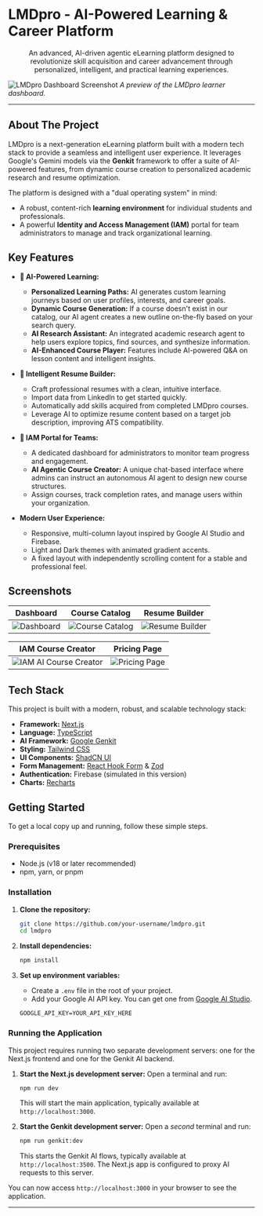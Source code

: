 
# LMDpro - AI-Powered Learning & Career Platform

<div align="center">
  <p>
    An advanced, AI-driven agentic eLearning platform designed to revolutionize skill acquisition and career advancement through personalized, intelligent, and practical learning experiences.
  </p>
</div>

![LMDpro Dashboard Screenshot](https://placehold.co/1200x675.png?text=LMDpro+Dashboard)
_A preview of the LMDpro learner dashboard._

---

## About The Project

LMDpro is a next-generation eLearning platform built with a modern tech stack to provide a seamless and intelligent user experience. It leverages Google's Gemini models via the **Genkit** framework to offer a suite of AI-powered features, from dynamic course creation to personalized academic research and resume optimization.

The platform is designed with a "dual operating system" in mind:
*   A robust, content-rich **learning environment** for individual students and professionals.
*   A powerful **Identity and Access Management (IAM)** portal for team administrators to manage and track organizational learning.

## Key Features

- **🤖 AI-Powered Learning:**
  - **Personalized Learning Paths:** AI generates custom learning journeys based on user profiles, interests, and career goals.
  - **Dynamic Course Generation:** If a course doesn't exist in our catalog, our AI agent creates a new outline on-the-fly based on your search query.
  - **AI Research Assistant:** An integrated academic research agent to help users explore topics, find sources, and synthesize information.
  - **AI-Enhanced Course Player:** Features include AI-powered Q&A on lesson content and intelligent insights.

- **📄 Intelligent Resume Builder:**
  - Craft professional resumes with a clean, intuitive interface.
  - Import data from LinkedIn to get started quickly.
  - Automatically add skills acquired from completed LMDpro courses.
  - Leverage AI to optimize resume content based on a target job description, improving ATS compatibility.

- **🏢 IAM Portal for Teams:**
  - A dedicated dashboard for administrators to monitor team progress and engagement.
  - **AI Agentic Course Creator:** A unique chat-based interface where admins can instruct an autonomous AI agent to design new course structures.
  - Assign courses, track completion rates, and manage users within your organization.

- **Modern User Experience:**
  - Responsive, multi-column layout inspired by Google AI Studio and Firebase.
  - Light and Dark themes with animated gradient accents.
  - A fixed layout with independently scrolling content for a stable and professional feel.

## Screenshots

| Dashboard | Course Catalog | Resume Builder |
| :---: | :---: | :---: |
| ![Dashboard](https://placehold.co/1200x800.png?text=Dashboard) | ![Course Catalog](https://placehold.co/1200x800.png?text=Course+Catalog) | ![Resume Builder](https://placehold.co/1200x800.png?text=Resume+Builder) |

| IAM Course Creator | Pricing Page |
| :---: | :---: |
| ![IAM AI Course Creator](https://placehold.co/1200x800.png?text=IAM+Course+Creator) | ![Pricing Page](https://placehold.co/1200x800.png?text=Pricing+Page) |


## Tech Stack

This project is built with a modern, robust, and scalable technology stack:

- **Framework:** [Next.js](https://nextjs.org/)
- **Language:** [TypeScript](https://www.typescriptlang.org/)
- **AI Framework:** [Google Genkit](https://firebase.google.com/docs/genkit)
- **Styling:** [Tailwind CSS](https://tailwindcss.com/)
- **UI Components:** [ShadCN UI](https://ui.shadcn.com/)
- **Form Management:** [React Hook Form](https://react-hook-form.com/) & [Zod](https://zod.dev/)
- **Authentication:** Firebase (simulated in this version)
- **Charts:** [Recharts](https://recharts.org/)

## Getting Started

To get a local copy up and running, follow these simple steps.

### Prerequisites

- Node.js (v18 or later recommended)
- npm, yarn, or pnpm

### Installation

1.  **Clone the repository:**
    ```sh
    git clone https://github.com/your-username/lmdpro.git
    cd lmdpro
    ```

2.  **Install dependencies:**
    ```sh
    npm install
    ```

3.  **Set up environment variables:**
    - Create a `.env` file in the root of your project.
    - Add your Google AI API key. You can get one from [Google AI Studio](https://aistudio.google.com/app/apikey).
    ```env
    GOOGLE_API_KEY=YOUR_API_KEY_HERE
    ```

### Running the Application

This project requires running two separate development servers: one for the Next.js frontend and one for the Genkit AI backend.

1.  **Start the Next.js development server:**
    Open a terminal and run:
    ```sh
    npm run dev
    ```
    This will start the main application, typically available at `http://localhost:3000`.

2.  **Start the Genkit development server:**
    Open a *second* terminal and run:
    ```sh
    npm run genkit:dev
    ```
    This starts the Genkit AI flows, typically available at `http://localhost:3500`. The Next.js app is configured to proxy AI requests to this server.

You can now access `http://localhost:3000` in your browser to see the application.

---
